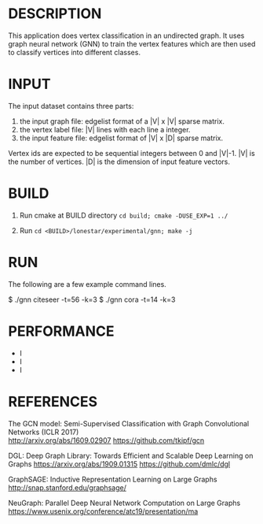 DESCRIPTION 
===========

This application does vertex classification in an undirected graph.
It uses graph neural network (GNN) to train the vertex features 
which are then used to classify vertices into different classes.

INPUT
===========

The input dataset contains three parts:
1. the input graph file: edgelist format of a |V| x |V| sparse matrix.
2. the vertex label file: |V| lines with each line a integer.
3. the input feature file: edgelist format of |V| x |D| sparse matrix.

Vertex ids are expected to be sequential integers between 0 and |V|-1.
|V| is the number of vertices. |D| is the dimension of input feature vectors.

BUILD
===========

1. Run cmake at BUILD directory `cd build; cmake -DUSE_EXP=1 ../`

2. Run `cd <BUILD>/lonestar/experimental/gnn; make -j`

RUN
===========

The following are a few example command lines.

$ ./gnn citeseer -t=56 -k=3
$ ./gnn cora -t=14 -k=3

PERFORMANCE
===========
- I
- I
- I

REFERENCES
===========
The GCN model:
Semi-Supervised Classification with Graph Convolutional Networks (ICLR 2017)  
http://arxiv.org/abs/1609.02907 
https://github.com/tkipf/gcn

DGL:
Deep Graph Library: Towards Efficient and Scalable Deep Learning on Graphs
https://arxiv.org/abs/1909.01315
https://github.com/dmlc/dgl

GraphSAGE: 
Inductive Representation Learning on Large Graphs
http://snap.stanford.edu/graphsage/

NeuGraph: Parallel Deep Neural Network Computation on Large Graphs
https://www.usenix.org/conference/atc19/presentation/ma

